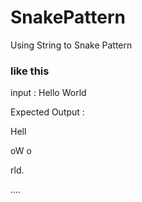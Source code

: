 # SnakePattern
Using String to Snake Pattern

### like this

input : Hello World

Expected Output : 

Hell

oW o

rld.

....
